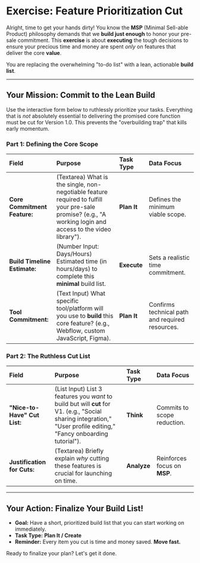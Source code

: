 # Exercise: Feature Prioritization Cut

Alright, time to get your hands dirty! You know the **MSP** (Minimal Sell-able Product) philosophy demands that we **build just enough** to honor your pre-sale commitment. This **exercise** is about **executing** the tough decisions to ensure your precious time and money are spent *only* on features that deliver the core **value**.

You are replacing the overwhelming "to-do list" with a lean, actionable **build list**.

---

## Your Mission: Commit to the Lean Build

Use the interactive form below to ruthlessly prioritize your tasks. Everything that is *not* absolutely essential to delivering the promised core function must be cut for Version 1.0. This prevents the "overbuilding trap" that kills early momentum.

### Part 1: Defining the Core Scope

| Field | Purpose | Task Type | Data Focus |
| :--- | :--- | :--- | :--- |
| **Core Commitment Feature:** | (Textarea) What is the single, non-negotiable feature required to fulfill your pre-sale promise? (e.g., "A working login and access to the video library"). | **Plan It** | Defines the minimum viable scope. |
| **Build Timeline Estimate:** | (Number Input: Days/Hours) Estimated time (in hours/days) to complete this **minimal** build list. | **Execute** | Sets a realistic time commitment. |
| **Tool Commitment:** | (Text Input) What specific tool/platform will you use to **build** this core feature? (e.g., Webflow, custom JavaScript, Figma). | **Plan It** | Confirms technical path and required resources. |

### Part 2: The Ruthless Cut List

| Field | Purpose | Task Type | Data Focus |
| :--- | :--- | :--- | :--- |
| **"Nice-to-Have" Cut List:** | (List Input) List 3 features you *want* to build but will **cut** for V1. (e.g., "Social sharing integration," "User profile editing," "Fancy onboarding tutorial"). | **Think** | Commits to scope reduction. |
| **Justification for Cuts:** | (Textarea) Briefly explain *why* cutting these features is crucial for launching on time. | **Analyze** | Reinforces focus on **MSP**. |

---

## Your Action: Finalize Your Build List!

* **Goal:** Have a short, prioritized build list that you can start working on immediately.
* **Task Type:** **Plan It / Create**
* **Reminder:** Every item you cut is time and money saved. **Move fast.**

Ready to finalize your plan? Let's get it done.